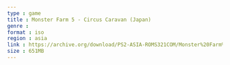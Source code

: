 ```yaml
---
type : game
title : Monster Farm 5 - Circus Caravan (Japan)
genre : 
format : iso
region : asia
link : https://archive.org/download/PS2-ASIA-ROMS321COM/Monster%20Farm%205%20-%20Circus%20Caravan%20%28Japan%29.7z
size : 651MB
---
```

